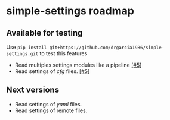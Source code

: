 simple-settings roadmap
=======================

Available for testing
---------------------
Use `pip install git+https://github.com/drgarcia1986/simple-settings.git` to test this features

* Read multiples settings modules like a pipeline [[#5]](https://github.com/drgarcia1986/simple-settings/issues/5) 
* Read settings of _cfg_ files. [[#5]](https://github.com/drgarcia1986/simple-settings/issues/5)

Next versions
-------------

* Read settings of _yaml_ files.
* Read settings of remote files.
